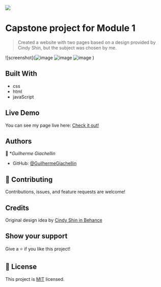 ![](https://img.shields.io/badge/Microverse-blueviolet)

# Capstone project for Module 1

> Created a website with two pages based on a design provided by Cindy Shin, but the subject was chosen by me.

![screenshot](![image](https://user-images.githubusercontent.com/81584449/124217306-8423f800-dace-11eb-851d-a70377e2802c.png)
![image](https://user-images.githubusercontent.com/81584449/124217368-9b62e580-dace-11eb-9829-721cd348ff0d.png)
![image](https://user-images.githubusercontent.com/81584449/124217395-a584e400-dace-11eb-9b4e-f6b400396b98.png)
)


## Built With
- css
- html
- javaScript

## Live Demo
You can see my page live here: 
[Check it out!](https://guilhermegiachellin.github.io/Capstone-Project-1/index.html)


## Authors

👤 **Guilherme Giachellin*

- GitHub: [@GuilhermeGiachellin](https://github.com/GuilhermeGiachellin)


## 🤝 Contributing

Contributions, issues, and feature requests are welcome!

<!--Feel free to check the [issues page](../../issues/).-->
## Credits

Original design idea by [Cindy Shin in Behance](https://www.behance.net/adagio07)

## Show your support

Give a ⭐️ if you like this project!

<!--## Acknowledgments-->


## 📝 License

This project is [MIT](./MIT.md) licensed.
